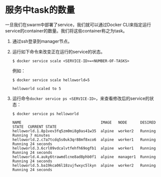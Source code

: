 # 服务中task的数量

一旦我们在swarm中部署了service，我们就可以通过Docker CLI来指定运行service的container的数量。我们将这些container称之为task。

1. 通过ssh登录到manager节点。

2. 运行如下命令来改变正在运行的service的状态。

    ```
    $ docker service scale <SERVICE-ID>=<NUMBER-OF-TASKS>
    ```
    
    例如：
    
    ```
    $ docker service scale helloworld=5

    helloworld scaled to 5
    ```
    
3. 运行命令`docker service ps <SERVICE-ID>`，来查看修改后的service的状态：

    ```
    $ docker service ps helloworld

    NAME                                    IMAGE   NODE      DESIRED STATE  CURRENT STATE
    helloworld.1.8p1vev3fq5zm0mi8g0as41w35  alpine  worker2   Running        Running 7 minutes
    helloworld.2.c7a7tcdq5s0uk3qr88mf8xco6  alpine  worker1   Running        Running 24 seconds
    helloworld.3.6crl09vdcalvtfehfh69ogfb1  alpine  worker1   Running        Running 24 seconds
    helloworld.4.auky6trawmdlcne8ad8phb0f1  alpine  manager1  Running        Running 24 seconds
    helloworld.5.ba19kca06l18zujfwxyc5lkyn  alpine  worker2   Running        Running 24 seconds
    ```